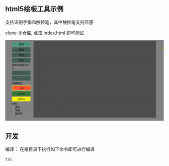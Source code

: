 ## html5绘板工具示例
支持识别手指和触控笔，其中触控笔支持压感

clone 本仓库, 点击 index.html 即可测试

![](./docs/img/1.gif)

## 开发

编译： 在根目录下执行如下命令即可进行编译
```
tsc
```
